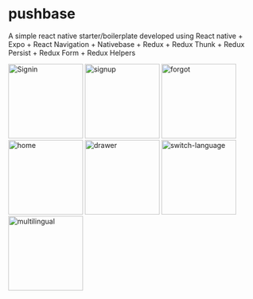 # pushbase
A simple react native starter/boilerplate developed using React native + Expo + React Navigation + Nativebase + Redux + Redux Thunk + Redux Persist + Redux Form + Redux Helpers

<img src="https://github.com/pushpanathank/PushBase/blob/master/app/assets/screenshot/signin.png" alt="Signin" width="150" />
<img src="https://github.com/pushpanathank/PushBase/blob/master/app/assets/screenshot/signup.png" alt="signup" width="150" />
<img src="https://github.com/pushpanathank/PushBase/blob/master/app/assets/screenshot/forgot.png" alt="forgot" width="150" />
<img src="https://github.com/pushpanathank/PushBase/blob/master/app/assets/screenshot/home.png" alt="home" width="150" />
<img src="https://github.com/pushpanathank/PushBase/blob/master/app/assets/screenshot/drawer.png" alt="drawer" width="150" />
<img src="https://github.com/pushpanathank/PushBase/blob/master/app/assets/screenshot/switch-language.png" alt="switch-language" width="150" />
<img src="https://github.com/pushpanathank/PushBase/blob/master/app/assets/screenshot/multilingual.png" alt="multilingual" width="150" />
